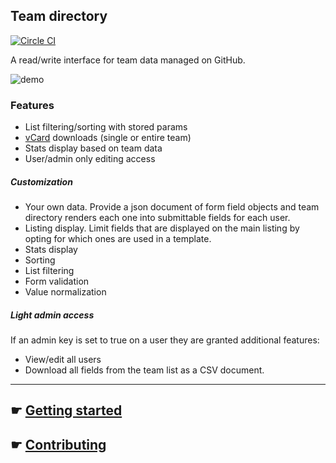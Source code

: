 Team directory
---

[![Circle CI](https://circleci.com/gh/mapbox/team-directory.svg?style=svg)](https://circleci.com/gh/mapbox/team-directory)

A read/write interface for team data managed on GitHub.

![demo](https://i.imgur.com/LdW1GCz.gif)

### Features

- List filtering/sorting with stored params
- [vCard](https://en.wikipedia.org/wiki/VCard) downloads (single or entire team)
- Stats display based on team data
- User/admin only editing access

##### Customization

- Your own data. Provide a json document of form field objects and team
directory renders each one into submittable fields for each user.
- Listing display. Limit fields that are displayed on the main listing by opting
for which ones are used in a template.
- Stats display
- Sorting
- List filtering
- Form validation
- Value normalization

##### Light admin access

If an admin key is set to true on a user they are granted additional features:

- View/edit all users
- Download all fields from the team list as a CSV document.

---

## &#9755; [Getting started][]
## &#9755; [Contributing][]

[Contributing]: https://github.com/mapbox/team-directory/blob/master/CONTRIBUTING.md
[Getting started]: https://github.com/mapbox/team-directory/blob/master/GETTING_STARTED.md
[index]: https://github.com/mapbox/team-directory/blob/master/index.html
